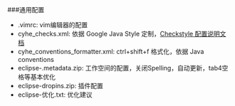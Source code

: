 ###通用配置
- .vimrc: vim编辑器的配置
- cyhe_checks.xml: 依据 Google Java Style 定制，[Checkstyle 配置说明文档](http://checkstyle.sourceforge.net/config.html)
- cyhe_conventions_formatter.xml: ctrl+shift+f 格式化，依据 Java conventions
- eclipse-.metadata.zip: 工作空间的配置，关闭Spelling，自动更新，tab4空格等基本优化
- eclipse-dropins.zip: 插件配置
- eclipse-优化.txt: 优化建议